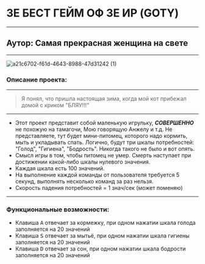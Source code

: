 # ЗЕ БЕСТ ГЕЙМ ОФ ЗЕ ИР (GOTY)
-----
## Аутор: Самая прекрасная женщина на свете
-----
![a21c6702-f61d-4643-8988-47d31242 (1)](https://github.com/drdSchwarzenMagie/tamagoch/assets/159145295/5c8d177e-4455-482f-b802-8ddeb648568c)
### Описание проекта:
----
> Я понял, что пришла настоящая зима, когда мой кот прибежал домой с криком "БЛЯУ!!!"
-----
* Этот проект представит собой маленькую игрульку, ***СОВЕРШЕННО*** не похожую на тамагочи, Мою говорящую Анжелу и т.д. Не представляете, тут будет мини-питомец, которого надо кормить, мыть и укладывать спать. 
  Логично, будут три шкалы потребностей: "Голод", "Гигиена", "Бодрость". Никогда такого не было и вот опять.
* Смысл игры в том, чтобы питомец не умер. Смерть наступает при достижении какой-либо шкалы нулевого значения.
* Каждая шкала есть 100 значений.
* На выполнение каждой команды от пользователя требуется 5 секунд, выполнять несколько команд за раз нельзя.
* Скорость падения потребностей = 1 знач/сек (может поменяю)
----
### Функциональные возможности:
* Клавиша <kbd>A</kbd> отвечает за кормежку, при одном нажатии шкала голода заполняется на 20 значений
* Клавиша <kbd>S</kbd> отвечает за мытьё, при одном нажатии шкала гигиены заполняется на 20 значений
* Клавиша <kbd>D</kbd> отвечает за сон, при одном нажатии шкала бодрости заполняется на 20 значений
